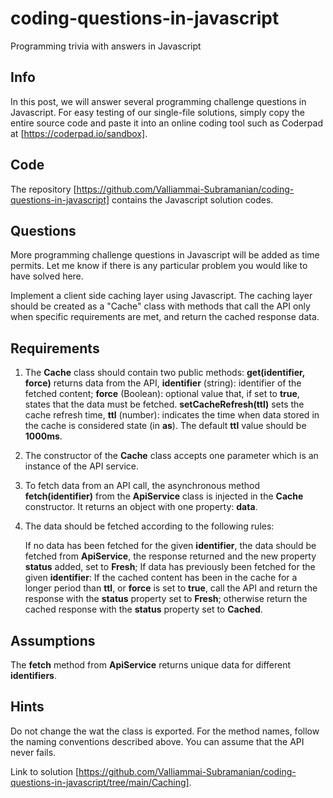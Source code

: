 # coding-questions-in-javascript
Programming trivia with answers in Javascript

## Info
In this post, we will answer several programming challenge questions in Javascript. For easy testing of our single-file solutions, simply copy the entire source code and paste it into an online coding tool such as Coderpad at [https://coderpad.io/sandbox].

## Code
The repository [https://github.com/Valliammai-Subramanian/coding-questions-in-javascript] contains the Javascript solution codes.

## Questions
More programming challenge questions in Javascript will be added as time permits. Let me know if there is any particular problem you would like to have solved here.

Implement a client side caching layer using Javascript. The caching layer should be created as a "Cache" class with methods that call the API only when specific requirements are met, and return the cached response data.

## Requirements
1. The <b>Cache</b> class should contain two public methods:
    <b>get(identifier, force)</b> returns data from the API, <b>identifier</b> (string): identifier of the fetched content; <b>force</b> (Boolean): optional value that, if set to <b>true</b>, states that the data must be fetched.
    <b>setCacheRefresh(ttl)</b> sets the cache refresh time, <b>ttl</b> (number): indicates the time when data stored in the cache is considered state (in <b>as</b>). The default <b>ttl</b> value should be <b>1000ms</b>.

2. The constructor of the <b>Cache</b> class accepts one parameter which is an instance of the API service.

3. To fetch data from an API call, the asynchronous method <b>fetch(identifier)</b> from the <b>ApiService</b> class is injected in the <b>Cache</b> constructor. It returns an object with one property: <b>data</b>.

4. The data should be fetched according to the following rules:

    If no data has been fetched for the given <b>identifier</b>, the data should be fetched from <b>ApiService</b>, the response returned and the new property <b>status</b> added, set to <b>Fresh</b>;
    If data has previously been fetched for the given <b>identifier</b>: If the cached content has been in the cache for a longer period than <b>ttl</b>, or <b>force</b> is set to <b>true</b>, call the API and return the response with the <b>status</b> property set to <b>Fresh</b>; otherwise return the cached response with the <b>status</b> property set to <b>Cached</b>.

## Assumptions
The <b>fetch</b> method from <b>ApiService</b> returns unique data for different <b>identifiers</b>.

## Hints
Do not change the wat the class is exported.
For the method names, follow the naming conventions described above.
You can assume that the API never fails.

Link to solution [https://github.com/Valliammai-Subramanian/coding-questions-in-javascript/tree/main/Caching].